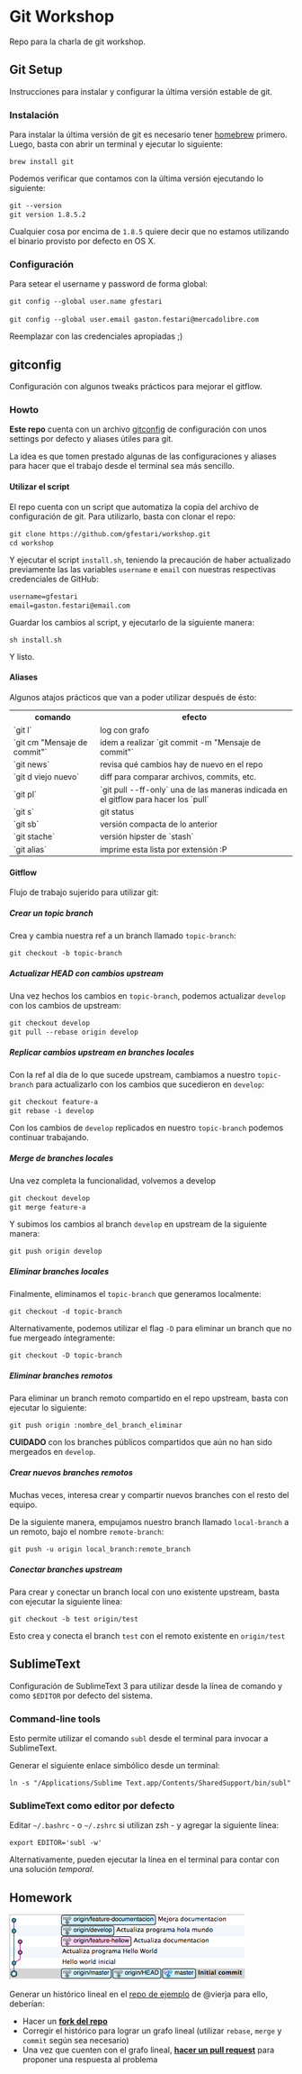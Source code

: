 # Git Workshop

Repo para la charla de git workshop.

## Git Setup

Instrucciones para instalar y configurar la última versión estable de git.

### Instalación

Para instalar la última versión de git es necesario tener [homebrew][1] primero. Luego, basta con abrir un terminal y ejecutar lo siguiente:

    brew install git

Podemos verificar que contamos con la última versión ejecutando lo siguiente:

    git --version
    git version 1.8.5.2

Cualquier cosa por encima de `1.8.5` quiere decir que no estamos utilizando el binario provisto por defecto en OS X. 

### Configuración

Para setear el username y password de forma global:

    git config --global user.name gfestari

    git config --global user.email gaston.festari@mercadolibre.com

Reemplazar con las credenciales apropiadas ;)

## gitconfig

Configuración con algunos tweaks prácticos para mejorar el gitflow.

### Howto

**Este repo** cuenta con un archivo [gitconfig][2] de configuración con unos settings por defecto y aliases útiles para git.

La idea es que tomen prestado algunas de las configuraciones y aliases para hacer que el trabajo desde el terminal sea más sencillo.

#### Utilizar el script

El repo cuenta con un script que automatiza la copia del archivo de configuración de git. Para utilizarlo, basta con clonar el repo:

    git clone https://github.com/gfestari/workshop.git
    cd workshop

Y ejecutar el script `install.sh`, teniendo la precaución de haber actualizado previamente las las variables `username` e `email` con nuestras respectivas  credenciales de GitHub:

    username=gfestari
    email=gaston.festari@email.com

Guardar los cambios al script, y ejecutarlo de la siguiente manera:

    sh install.sh

Y listo.

#### Aliases

Algunos atajos prácticos que van a poder utilizar después de ésto:
<table>
  <tr>
    <th>comando</th><th>efecto</th>
  </tr>
<tr>
  <td>`git l`</td><td>log con grafo</td>
</tr>
<tr>
  <td>`git cm "Mensaje de commit"`</td><td>idem a realizar `git commit -m "Mensaje de commit"`</td>
</tr>
<tr>
  <td>`git news`</td><td>revisa qué cambios hay de nuevo en el repo</td>
</tr>
<tr>
  <td>`git d viejo nuevo`</td><td>diff para comparar archivos, commits, etc.</td>
</tr>
<tr>
  <td>`git pl`</td><td>`git pull --ff-only` una de las maneras indicada en el gitflow para hacer los `pull`</td>
</tr>
<tr>
  <td>`git s`</td><td>git status</td>
</tr>
<tr>
  <td>`git sb`</td><td>versión compacta de lo anterior</td>
</tr>
<tr>
  <td>`git stache`</td><td>versión hipster de `stash`</td>
</tr>
<tr>
  <td>`git alias`</td><td>imprime esta lista por extensión :P </td>
</tr>
</table>

#### Gitflow

Flujo de trabajo sujerido para utilizar git:

##### Crear un topic branch 

Crea y cambia nuestra ref a un branch llamado `topic-branch`:

    git checkout -b topic-branch 

##### Actualizar HEAD con cambios upstream

Una vez hechos los cambios en `topic-branch`, podemos actualizar `develop` con los cambios de upstream:

    git checkout develop
    git pull --rebase origin develop

##### Replicar cambios upstream en branches locales

Con la ref al día de lo que sucede upstream, cambiamos a nuestro `topic-branch` para actualizarlo con los cambios que sucedieron en `develop`:

    git checkout feature-a
    git rebase -i develop

Con los cambios de `develop` replicados en nuestro `topic-branch` podemos continuar trabajando.

##### Merge de branches locales

Una vez completa la funcionalidad, volvemos a develop

    git checkout develop
    git merge feature-a
    
Y subimos los cambios al branch `develop` en upstream de la siguiente manera:
    
    git push origin develop

##### Eliminar branches locales

Finalmente, eliminamos el `topic-branch` que generamos localmente:

    git checkout -d topic-branch

Alternativamente, podemos utilizar el flag `-D` para eliminar un branch que no fue mergeado íntegramente:

    git checkout -D topic-branch


##### Eliminar branches remotos

Para eliminar un branch remoto compartido en el repo upstream, basta con ejecutar lo siguiente:

    git push origin :nombre_del_branch_eliminar

**CUIDADO** con los branches públicos compartidos que aún no han sido mergeados en `develop`.


##### Crear nuevos branches remotos

Muchas veces, interesa crear y compartir nuevos branches con el resto del equipo. 

De la siguiente manera, empujamos nuestro branch llamado `local-branch` a un remoto, bajo el nombre `remote-branch`:

    git push -u origin local_branch:remote_branch

##### Conectar branches upstream

Para crear y conectar un branch local con uno existente upstream, basta con ejecutar la siguiente línea:

    git checkout -b test origin/test

Esto crea y conecta el branch `test` con el remoto existente en `origin/test`

## SublimeText

Configuración de SublimeText 3 para utilizar desde la línea de comando y como `$EDITOR` por defecto del sistema.

### Command-line tools 

Esto permite utilizar el comando `subl` desde el terminal para invocar a SublimeText.

Generar el siguiente enlace simbólico desde un terminal:

    ln -s "/Applications/Sublime Text.app/Contents/SharedSupport/bin/subl"


### SublimeText como editor por defecto

Editar `~/.bashrc` - o `~/.zshrc` si utilizan zsh - y agregar la siguiente línea:

    export EDITOR='subl -w'

Alternativamente, pueden ejecutar la línea en el terminal para contar con una solución *temporal*.


## Homework

![branches](homework.png)

Generar un histórico lineal en el [repo de ejemplo][3] de @vierja para ello, deberían:

* Hacer un **[fork del repo][4]** 
* Corregir el histórico para lograr un grafo lineal (utilizar `rebase`, `merge` y `commit` según sea necesario) 
* Una vez que cuenten con el grafo lineal, **[hacer un pull request][5]** para proponer una respuesta al problema

[1]: http://brew.sh
[2]: https://github.com/gfestari/dotfiles/blob/master/prefs/gitconfig
[3]: https://github.com/vierja/workshop.git
[4]: https://help.github.com/articles/fork-a-repo
[5]: https://help.github.com/articles/using-pull-requests#initiating-the-pull-request
